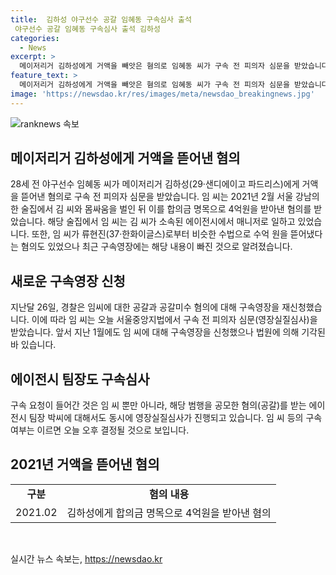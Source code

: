 ```yaml
---
title:  김하성 야구선수 공갈 임혜동 구속심사 출석
 야구선수 공갈 임혜동 구속심사 출석 김하성
categories:
  - News
excerpt: >
  메이저리거 김하성에게 거액을 빼앗은 혐의로 임혜동 씨가 구속 전 피의자 심문을 받았습니다. 경찰은 이미 지난달에도 구속영장을 신청했으나 기각되었고, 이번에 다시 신청한 것으로 알려졌습니다. 임 씨는 김 씨와 몸싸움을 벌인 뒤 합의금 명목으로 4억원을 받아냈으며, 류현진으로부터도 수억 원을 빼앗았다는 의혹이 있습니다. 공모한 혐의(공갈)를 받는 에이전시 팀장 박모 씨도 재판을 받을 예정입니다. 구속 여부는 이날 오후 결정될 예정입니다.
feature_text: >
  메이저리거 김하성에게 거액을 빼앗은 혐의로 임혜동 씨가 구속 전 피의자 심문을 받았습니다. 경찰은 이미 지난달에도 구속영장을 신청했으나 기각되었고, 이번에 다시 신청한 것으로 알려졌습니다. 임 씨는 김 씨와 몸싸움을 벌인 뒤 합의금 명목으로 4억원을 받아냈으며, 류현진으로부터도 수억 원을 빼앗았다는 의혹이 있습니다. 공모한 혐의(공갈)를 받는 에이전시 팀장 박모 씨도 재판을 받을 예정입니다. 구속 여부는 이날 오후 결정될 예정입니다.
image: 'https://newsdao.kr/res/images/meta/newsdao_breakingnews.jpg'
---
```


<p><img src="https://newsdao.kr/res/images/meta/newsdao_breakingnews.jpg" alt="ranknews 속보" /></p>

<h2 data-ke-size="size26">메이저리거 김하성에게 거액을 뜯어낸 혐의</h2>

<p data-ke-size="size16">28세 전 야구선수 임혜동 씨가 메이저리거 김하성(29·샌디에이고 파드리스)에게 거액을 뜯어낸 혐의로 구속 전 피의자 심문을 받았습니다. 임 씨는 2021년 2월 서울 강남의 한 술집에서 김 씨와 몸싸움을 벌인 뒤 이를 합의금 명목으로 4억원을 받아낸 혐의를 받았습니다. 해당 술집에서 임 씨는 김 씨가 소속된 에이전시에서 매니저로 일하고 있었습니다. 또한, 임 씨가 류현진(37·한화이글스)로부터 비슷한 수법으로 수억 원을 뜯어냈다는 혐의도 있었으나 최근 구속영장에는 해당 내용이 빠진 것으로 알려졌습니다.</p>

<h2 data-ke-size="size26">새로운 구속영장 신청</h2>

<p data-ke-size="size16">지난달 26일, 경찰은 임씨에 대한 공갈과 공갈미수 혐의에 대해 구속영장을 재신청했습니다. 이에 따라 임 씨는 오늘 서울중앙지법에서 구속 전 피의자 심문(영장실질심사)을 받았습니다. 앞서 지난 1월에도 임 씨에 대해 구속영장을 신청했으나 법원에 의해 기각된 바 있습니다.</p>

<h2 data-ke-size="size26">에이전시 팀장도 구속심사</h2>

<p data-ke-size="size16">구속 요청이 들어간 것은 임 씨 뿐만 아니라, 해당 범행을 공모한 혐의(공갈)를 받는 에이전시 팀장 박씨에 대해서도 동시에 영장실질심사가 진행되고 있습니다. 임 씨 등의 구속 여부는 이르면 오늘 오후 결정될 것으로 보입니다.</p>

<div><h2 data-ke-size="size26">2021년 거액을 뜯어낸 혐의</h2></div>

<table>
    <tbody>
        <tr>
            <td style="text-align: center; height: 17px;"><b>구분</b></td>
            <td style="text-align: center; height: 17px;"><b>혐의 내용</b></td>
        </tr>
        <tr>
            <td style="text-align: center; height: 17px;">2021.02</td>
            <td style="text-align: center; height: 17px;">김하성에게 합의금 명목으로 4억원을 받아낸 혐의</td>
        </tr>
    </tbody>
</table>

<p><p data-ke-size="size16">&nbsp;</p></p>
실시간 뉴스 속보는, <a href="https://newsdao.kr" rel="dofollow">https://newsdao.kr</a>


